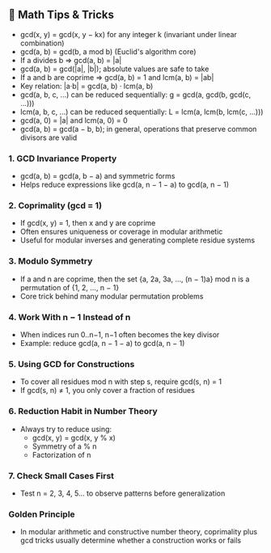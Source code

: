 ## 🧠 Math Tips & Tricks

- gcd(x, y) = gcd(x, y − kx) for any integer k (invariant under linear combination)
- gcd(a, b) = gcd(b, a mod b) (Euclid's algorithm core)
- If a divides b ⇒ gcd(a, b) = |a|
- gcd(a, b) = gcd(|a|, |b|); absolute values are safe to take
- If a and b are coprime ⇒ gcd(a, b) = 1 and lcm(a, b) = |ab|
- Key relation: |a·b| = gcd(a, b) · lcm(a, b)
- gcd(a, b, c, …) can be reduced sequentially: g = gcd(a, gcd(b, gcd(c, …)))
- lcm(a, b, c, …) can be reduced sequentially: L = lcm(a, lcm(b, lcm(c, …)))
- gcd(a, 0) = |a| and lcm(a, 0) = 0
- gcd(a, b) = gcd(a − b, b); in general, operations that preserve common divisors are valid

### 1. GCD Invariance Property

- gcd(a, b) = gcd(a, b − a) and symmetric forms
- Helps reduce expressions like gcd(a, n − 1 − a) to gcd(a, n − 1)

### 2. Coprimality (gcd = 1)

- If gcd(x, y) = 1, then x and y are coprime
- Often ensures uniqueness or coverage in modular arithmetic
- Useful for modular inverses and generating complete residue systems

### 3. Modulo Symmetry

- If a and n are coprime, then the set {a, 2a, 3a, …, (n − 1)a} mod n is a permutation of {1, 2, …, n − 1}
- Core trick behind many modular permutation problems

### 4. Work With n − 1 Instead of n

- When indices run 0..n−1, n−1 often becomes the key divisor
- Example: reduce gcd(a, n − 1 − a) to gcd(a, n − 1)

### 5. Using GCD for Constructions

- To cover all residues mod n with step s, require gcd(s, n) = 1
- If gcd(s, n) ≠ 1, you only cover a fraction of residues

### 6. Reduction Habit in Number Theory

- Always try to reduce using:
  - gcd(x, y) = gcd(x, y % x)
  - Symmetry of a % n
  - Factorization of n

### 7. Check Small Cases First

- Test n = 2, 3, 4, 5… to observe patterns before generalization

### Golden Principle

- In modular arithmetic and constructive number theory, coprimality plus gcd tricks usually determine whether a construction works or fails
